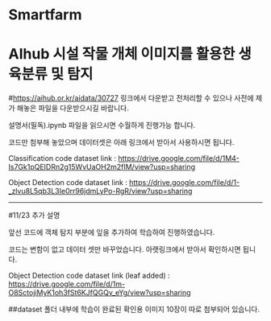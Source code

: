 # Smartfarm
# AIhub 시설 작물 개체 이미지를 활용한 생육분류 및 탐지

#https://aihub.or.kr/aidata/30727 링크에서 다운받고 전처리할 수 있으나 사전에 제가 해놓은 파일을 다운받으시길 바랍니다.

설명서(필독).ipynb 파일을 읽으시면 수월하게 진행가능 합니다.

코드만 첨부해 놓았으며 데이터셋은 아래 링크에서 받아서 사용하시면 됩니다.

Classification code dataset link : https://drive.google.com/file/d/1M4-Is7Gk1pQEIDRn2g15WvUaOH2m2fIM/view?usp=sharing

Object Detection code dataset link : https://drive.google.com/file/d/1-_zlvu8L5qb3L3Ie0rr96jdmLyPo-RgR/view?usp=sharing

------------------------------------------------------------------------------------------------------------------

#11/23 추가 설명

앞선 코드에 객체 탐지 부분에 잎을 추가하여 학습하여 진행하였습니다.

코드는 변함이 없고 데이터 셋만 바꾸었습니다. 아랫링크에서 받아서 확인하시면 됩니다.

Object Detection code dataset link (leaf added) : https://drive.google.com/file/d/1m-O8SctojiMyK1oh3fSt6KJfQGQv_eYg/view?usp=sharing

##dataset 폴더 내부에 학습이 완료된 확인용 이미지 10장이 따로 첨부되어 있습니다.
